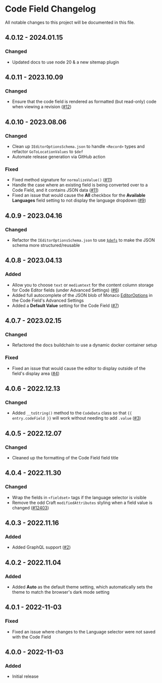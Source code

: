 # Code Field Changelog

All notable changes to this project will be documented in this file.

## 4.0.12 - 2024.01.15
### Changed
* Updated docs to use node 20 & a new sitemap plugin

## 4.0.11 - 2023.10.09
### Changed
* Ensure that the code field is rendered as formatted (but read-only) code when viewing a revision ([#12](https://github.com/nystudio107/craft-code-field/issues/12))

## 4.0.10 - 2023.08.06
### Changed
* Clean up `IEditorOptionsSchema.json` to handle `<Record>` types and refactor `GoToLocationValues` to `$def`
* Automate release generation via GitHub action

### Fixed
* Fixed method signature for `normalizeValue()` ([#11](https://github.com/nystudio107/craft-code-field/issues/11))
* Handle the case where an existing field is being converted over to a Code Field, and it contains JSON data ([#11](https://github.com/nystudio107/craft-code-field/issues/11))
* Fixed an issue that would cause the **All** checkbox for the **Available Languages** field setting to not display the language dropdown ([#9](https://github.com/nystudio107/craft-code-field/issues/9))

## 4.0.9 - 2023.04.16
### Changed
* Refactor the `IEditorOptionsSchema.json` to use [`$defs`](https://json-schema.org/understanding-json-schema/structuring.html#defs) to make the JSON schema more structured/reusable

## 4.0.8 - 2023.04.13
### Added
* Allow you to choose `text` or `mediumtext` for the content column storage for Code Editor fields (under Advanced Settings) ([#6](https://github.com/nystudio107/craft-code-field/issues/6))
* Added full autocomplete of the JSON blob of Monaco [EditorOptions](https://microsoft.github.io/monaco-editor/typedoc/interfaces/editor.IEditorOptions.html) in the Code Field's Advanced Settings
* Added a **Default Value** setting for the Code Field ([#7](https://github.com/nystudio107/craft-code-field/issues/7))

## 4.0.7 - 2023.02.15
### Changed
* Refactored the docs buildchain to use a dynamic docker container setup

### Fixed
* Fixed an issue that would cause the editor to display outside of the field's display area ([#4](https://github.com/nystudio107/craft-code-field/issues/4))

## 4.0.6 - 2022.12.13
### Changed
* Added `__toString()` method to the `CodeData` class so that `{{ entry.codeField }}` will work without needing to add `.value` ([#3](https://github.com/nystudio107/craft-code-field/issues/3))

## 4.0.5 - 2022.12.07
### Changed
* Cleaned up the formatting of the Code Field field title

## 4.0.4 - 2022.11.30
### Changed
* Wrap the fields in `<fieldset>` tags if the language selector is visible
* Remove the odd Craft `modifiedAttributes` styling when a field value is changed ([#12403](https://github.com/craftcms/cms/issues/12403))

## 4.0.3 - 2022.11.16
### Added
* Added GraphQL support ([#2](https://github.com/nystudio107/craft-code-field/issues/2))

## 4.0.2 - 2022.11.04
### Added
* Added **Auto** as the default theme setting, which automatically sets the theme to match the browser's dark mode setting

## 4.0.1 - 2022-11-03
### Fixed
* Fixed an issue where changes to the Language selector were not saved with the Code Field

## 4.0.0 - 2022-11-03
### Added
- Initial release
